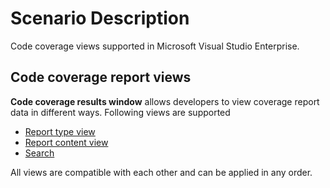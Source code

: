 # Scenario Description

Code coverage views supported in Microsoft Visual Studio Enterprise.

## Code coverage report views

**Code coverage results window** allows developers to view coverage report data in different ways. Following views are supported

- [Report type view](reportTypeView/ReportTypeView.md)
- [Report content view](reportContentView/ReportContentView.md)
- [Search](search/Search.md)

All views are compatible with each other and can be applied in any order.
